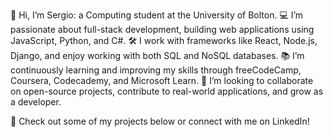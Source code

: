 👋 Hi, I’m Sergio: a Computing student at the University of Bolton.
💻 I’m passionate about full-stack development, building web applications using JavaScript, Python, and C#.
🛠️ I work with frameworks like React, Node.js, Django, and enjoy working with both SQL and NoSQL databases.
📚 I’m continuously learning and improving my skills through freeCodeCamp, Coursera, Codecademy, and Microsoft Learn.
🚀 I’m looking to collaborate on open-source projects, contribute to real-world applications, and grow as a developer.

🔗 Check out some of my projects below or connect with me on LinkedIn!
